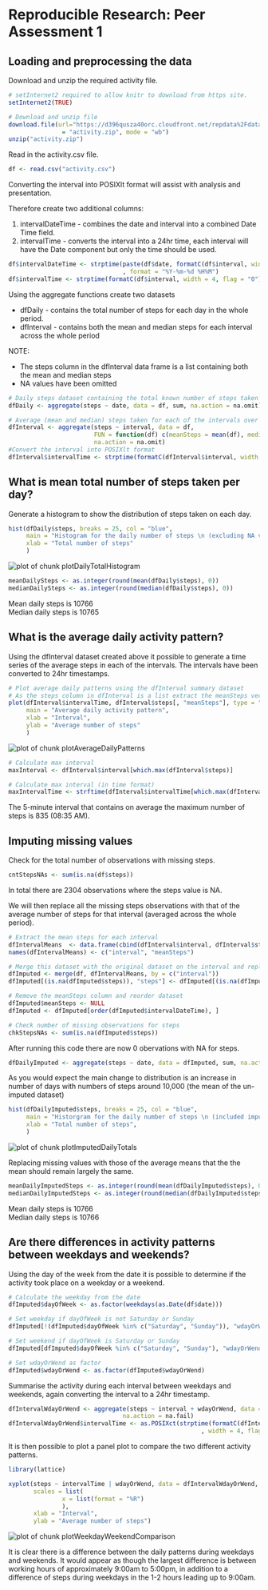 # Reproducible Research: Peer Assessment 1


## Loading and preprocessing the data
  
Download and unzip the required activity file.  
  

```r
# setInternet2 required to allow knitr to download from https site.
setInternet2(TRUE)

# Download and unzip file
download.file(url="https://d396qusza40orc.cloudfront.net/repdata%2Fdata%2Factivity.zip", destfile
               = "activity.zip", mode = "wb")
unzip("activity.zip")
```
  
Read in the activity.csv file.  
  

```r
df <- read.csv("activity.csv")
```
  
Converting the interval into POSIXlt format will assist with analysis and presentation.  
  
Therefore create two additional columns:  
1. intervalDateTime - combines the date and interval into a combined Date Time field.  
2. intervalTime - converts the interval into a 24hr time, each interval will have the Date component but only the time should be used.
  

```r
df$intervalDateTime <- strptime(paste(df$date, formatC(df$interval, width = 4, flag = "0"))
                                , format = "%Y-%m-%d %H%M")
df$intervalTime <- strptime(formatC(df$interval, width = 4, flag = "0"), format = "%H%M")
```
  
Using the aggregate functions create two datasets  
- dfDaily - contains the total number of steps for each day in the whole period.  
- dfInterval - contains both the mean and median steps for each interval across the whole period  
  
NOTE:
* The steps column in the dfInterval data frame is a list containing both the mean and median steps  
* NA values have been omitted
  

```r
# Daily steps dataset containing the total known number of steps taken each day
dfDaily <- aggregate(steps ~ date, data = df, sum, na.action = na.omit)

# Average (mean and median) steps taken for each of the intervals over the whole period 
dfInterval <- aggregate(steps ~ interval, data = df,
                        FUN = function(df) c(meanSteps = mean(df), medianSteps = median(df)), 
                        na.action = na.omit)
#Convert the interval into POSIXlt format
dfInterval$intervalTime <- strptime(formatC(dfInterval$interval, width = 4, flag = "0"), format = "%H%M")  
```


## What is mean total number of steps taken per day?

Generate a histogram to show the distribution of steps taken on each day.  


```r
hist(dfDaily$steps, breaks = 25, col = "blue", 
     main = "Histogram for the daily number of steps \n (excluding NA values)", 
     xlab = "Total number of steps"
     )
```

![plot of chunk plotDailyTotalHistogram](figure/plotDailyTotalHistogram.png) 



```r
meanDailySteps <- as.integer(round(mean(dfDaily$steps), 0))
medianDailySteps <- as.integer(round(median(dfDaily$steps), 0))
```

Mean daily steps is 10766  
Median daily steps is 10765

## What is the average daily activity pattern?

Using the dfInterval dataset created above it possible to generate a time series of the average steps in each of the intervals. The intervals have been converted to 24hr timestamps.   


```r
# Plot average daily patterns using the dfInterval summary dataset
# As the steps column in dfInterval is a list extract the meanSteps vector for this analysis
plot(dfInterval$intervalTime, dfInterval$steps[, "meanSteps"], type = "l", 
     main = "Average daily activity pattern",
     xlab = "Interval",
     ylab = "Average number of steps"
     )
```

![plot of chunk plotAverageDailyPatterns](figure/plotAverageDailyPatterns.png) 

```r
# Calculate max interval
maxInterval <- dfInterval$interval[which.max(dfInterval$steps)]

# Calculate max interval (in time format)
maxIntervalTime <- strftime(dfInterval$intervalTime[which.max(dfInterval$steps)], format = "%R %p")
```

The 5-minute interval that contains on average the maximum number of steps is 835 (08:35 AM).  

## Imputing missing values

Check for the total number of observations with missing steps.   


```r
cntStepsNAs <- sum(is.na(df$steps))
```

In total there are 2304 observations where the steps value is NA.  

We will then replace all the missing steps observations with that of the average number of steps for that interval (averaged across the whole period). 



```r
# Extract the mean steps for each interval 
dfIntervalMeans  <- data.frame(cbind(dfInterval$interval, dfInterval$steps[, "meanSteps"]))
names(dfIntervalMeans) <- c("interval", "meanSteps")

# Merge this dataset with the original dataset on the interval and replace missing steps observations
dfImputed <- merge(df, dfIntervalMeans, by = c("interval"))
dfImputed[(is.na(dfImputed$steps)), "steps"] <- dfImputed[(is.na(dfImputed$steps)), "meanSteps"]

# Remove the meanSteps column and reorder dataset
dfImputed$meanSteps <- NULL
dfImputed <- dfImputed[order(dfImputed$intervalDateTime), ]

# Check number of missing observations for steps
chkStepsNAs <- sum(is.na(dfImputed$steps))
```

After running this code there are now 0 obervations with NA for steps.  


```r
dfDailyImputed <- aggregate(steps ~ date, data = dfImputed, sum, na.action = na.fail)
```

As you would expect the main change to distribution is an increase in number of days with numbers of steps around 10,000 (the mean of the un-imputed dataset) 


```r
hist(dfDailyImputed$steps, breaks = 25, col = "blue",
     main = "Historgram for the daily number of steps \n (included imputed values)", 
     xlab = "Total number of steps",
     )
```

![plot of chunk plotImputedDailyTotals](figure/plotImputedDailyTotals.png) 

Replacing missing values with those of the average means that the the mean should remain largely the same.


```r
meanDailyImputedSteps <- as.integer(round(mean(dfDailyImputed$steps), 0))
medianDailyImputedSteps <- as.integer(round(median(dfDailyImputed$steps), 0))
```

Mean daily steps is 10766  
Median daily steps is 10766


## Are there differences in activity patterns between weekdays and weekends?

Using the day of the week from the date it is possible to determine if the activity took place on a weekday or a weekend.  



```r
# Calculate the weekday from the date
dfImputed$dayOfWeek <- as.factor(weekdays(as.Date(df$date)))

# Set weekday if dayOfWeek is not Saturday or Sunday
dfImputed[!(dfImputed$dayOfWeek %in% c("Saturday", "Sunday")), "wdayOrWend"] <- "weekday"

# Set weekend if dayOfWeek is Saturday or Sunday
dfImputed[dfImputed$dayOfWeek %in% c("Saturday", "Sunday"), "wdayOrWend"] <- "weekend"

# Set wdayOrWend as factor
dfImputed$wdayOrWend <- as.factor(dfImputed$wdayOrWend)
```

Summarise the activity during each interval between weekdays and weekends, again converting the interval to a 24hr timestamp.  



```r
dfIntervalWdayOrWend <- aggregate(steps ~ interval + wdayOrWend, data = dfImputed, mean, 
                                na.action = na.fail)
dfIntervalWdayOrWend$intervalTime <- as.POSIXct(strptime(formatC(dfIntervalWdayOrWend$interval
                                                      , width = 4, flag = "0"), format = "%H%M"))  
```

It is then possible to plot a panel plot to compare the two different activity patterns.  


```r
library(lattice)

xyplot(steps ~ intervalTime | wdayOrWend, data = dfIntervalWdayOrWend, type = "l", layout = c(1,2),
       scales = list(
               x = list(format = "%R")
               ),
       xlab = "Interval",
       ylab = "Average number of steps")
```

![plot of chunk plotWeekdayWeekendComparison](figure/plotWeekdayWeekendComparison.png) 

It is clear there is a difference between the daily patterns during weekdays and weekends. It would appear as though the largest difference is between working hours of approximately 9:00am to 5:00pm, in addition to a difference of steps during weekdays in the 1-2 hours leading up to 9:00am.

